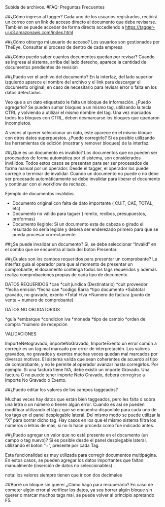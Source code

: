  Subida de archivos.
#FAQ: Preguntas Frecuentes

##¿Cómo ingreso al tagger?
Cada uno de los usuarios registrados, recibirá un correo con un link de acceso directo al documento que debe revisarse.
También se puede acceder de forma directa accediendo a https://tagger-ui.s3.amazonaws.com/index.html

##¿Cómo obtengo mi usuario de acceso?
Los usuarios son gestionados por TheEye. Consultar el proceso de dentro de cada empresa

##¿Cómo puedo saber cuantos documentos quedan por revisar?
Cuando se ingresa al sistema, arriba del lado derecho, aparece la cantidad de documentos pendientes de revisión

##¿Puedo ver el archivo del documento?
En la interfaz, del lado superior izquierdo aparece el nombre del archivo y el link para descargar el documento original, en caso de necesitarlo para revisar error o falta en los datos detectados.

Veo que a un dato etiquetado le falta un bloque de información. ¿Puedo agregarlo?
Se pueden sumar bloques a un mismo tag, utilizando la tecla CTRL y volviendo a utilizar el mismo nombre del tag. Una vez marcados todos los bloques con CTRL, deben desmarcarse los bloques que quedaron incompletos.

A veces al querer seleccionar un dato, este aparece en el mismo bloque con otros datos superpuestos. ¿Puedo corregirlo?
Si es posible utilizando las herramientas de edición (mostrar y remover bloques) de la interfaz.

##¿Qué es un documento es inválido?
Los documentos que no pueden ser procesados de forma automática por el sistema, son considerados inválidos. Todos estos casos se presentan para ser ser procesados de forma manual por un operador. Desde el tagger, el operador los puede corregir o terminar de invalidar. Cuando un documento no puede o no debe ser procesado automáticamente se debe invalidar para liberar el documento y continuar con el workflow de rechazo.

Ejemplo de documentos inválidos:

* Documento original con falta de dato importante ( CUIT, CAE, TOTAL, etc)
* Documento no válido para taguer ( remito, recibos, presupuestos, proformas)
* Documento ilegible: Si un documento esta de cabeza o girado el resultado no sería legible y deberá ser enderezado primero para que se pueda procesar correctamente.


##¿Se puede invalidar un documento?
Si, se debe seleccionar “Invalid” en el combo que se encuentra al lado del botón Presentar.

##¿Cuales son los campos requeridos para presentar un comprobante?
La interfaz guía al operador para que al momento de presentar un comprobante, el documento contenga todos los tags requeridos y además realiza comprobaciones propias de cada tipo de documento.

DATOS REQUERIDOS
*cae
*cuit jurídica (Destinatario)
*cuit proveedor
*fecha emisión
*fecha cae
*codigo Barra
*tipo documento
*Subtotal gravado, no gravado, exento
*Total
*Iva
*Numero de factura (punto de venta + numero de comprobante)
 

DATOS NO OBLIGATORIOS

*guía
*embarque
*condicion iva
*moneda
*tipo de cambio
*orden de compra
*número de recepción

VALIDACIONES

ImporteNetogravado, importeNoGravado, ImporteExento
un error común a corregir es un tag mal marcado por error de interpretación. Los valores gravados, no gravados y exentos muchas veces quedan mal marcados por diversos motivos. El sistema valida que sean coherentes de acuerdo al tipo de comprobante, y no le permite al operador avanzar hasta corregirlos.
Por ejemplo:
Si una factura tiene IVA, debe existir un importe Gravado. 
Una factura C no puede tener importe Neto Gravado, deberá corregirse a Importe No Gravado o Exento.



##¿Puedo editar los valores de los campos taggeados?

Muchas veces hay datos que están bien taggeados, pero les falta o sobra una letra o un número o tienen algún error. Cuando es así se pueden modificar utilizando el lápiz que se encuentra disponible para cada uno de los tags en el panel desplegable lateral. Del mismo modo se puede utilizar la “X” para borrar dicho tag.
Hay casos en los que el mismo sistema filtra los números o letras de mas, si no lo hace proceda como fue indicado antes.

##¿Puedo agregar un valor que no está presente en el documento (un campo o tag nuevo)?
Si es posible desde el panel desplegable lateral, utilizando el boton “+”, presente por cada Tag.

Esta funcionalidad es muy utilizada para corregir documentos multipágina. En estos casos, se pueden agregar los datos importantes que faltan manualmente (inserción de datos no seleccionables) .

nota: los valores siempre tienen que ir con dos decimales 

##Borré un bloque sin querer ¿Cómo hago para recuperarlo?
En caso de cometer algún error al verificar los datos, ya sea borrar algún bloque sin querer o marcar muchos tags mal, se puede volver al principio apretando F5.
